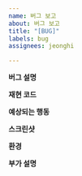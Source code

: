 ```yaml
---
name: 버그 보고
about: 버그 보고
title: "[BUG]"
labels: bug
assignees: jeonghi

---
```


**버그 설명**

**재현 코드**

**예상되는 행동**

**스크린샷**

**환경**

**부가 설명**
